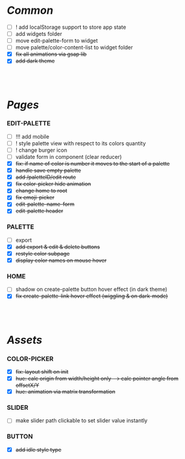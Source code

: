 ***Common***
============

- [ ] ! add localStorage support to store app state
- [ ] add widgets folder
- [ ] move edit-palette-form to widget
- [ ] move palette/color-content-list to widget folder
- [x] ~~fix all animations via gsap lib~~
- [x] ~~add dark theme~~
` `  
` `  
` `  
` `  

***Pages***
===========

### EDIT-PALETTE
- [ ] !!! add mobile
- [ ] ! style palette view with respect to its colors quantity
- [ ] ! change burger icon
- [ ] validate form in component (clear reducer)
- [x] ~~fix: if name of color is number it moves to the start of a palette~~
- [x] ~~handle save empty palette~~
- [x] ~~add /paletteID/edit route~~
- [x] ~~fix color-picker hide animation~~
- [x] ~~change home to root~~
- [x] ~~fix emoji-picker~~
- [x] ~~edit-palette-name-form~~
- [x] ~~edit-palette header~~

### PALETTE
- [ ] export
- [x] ~~add export & edit & delete buttons~~
- [x] ~~restyle color subpage~~
- [x] ~~display color names on mouse hover~~

### HOME
- [ ] shadow on create-palette button hover effect (in dark theme)
- [x] ~~fix create-palette-link hover effect (wiggling & on dark-mode)~~
` `  
` `  
` `  
` `  

***Assets***
============

### COLOR-PICKER
- [x] ~~fix: layout shift on init~~
- [x] ~~hue: calc origin from width/height only —> calc pointer angle from offsetX/Y~~
- [x] ~~hue: animation via matrix transformation~~

### SLIDER
- [ ] make slider path clickable to set slider value instantly

### BUTTON
- [x] ~~add idle style type~~